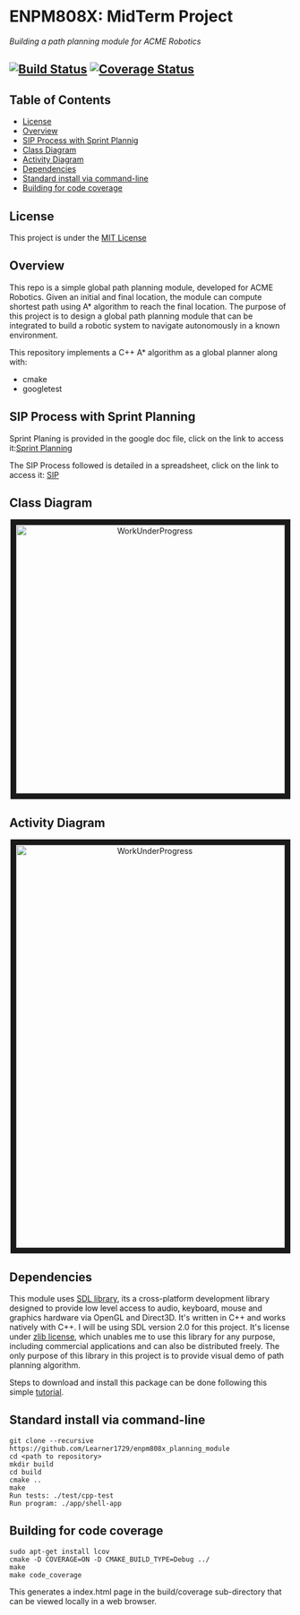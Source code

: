 # ENPM808X: MidTerm Project 
*Building a path planning module for ACME Robotics*

[![Build Status](https://travis-ci.org/Learner1729/enpm808x_planning_module.svg?branch=master)](https://travis-ci.org/Learner1729/enpm808x_planning_module)
[![Coverage Status](https://coveralls.io/repos/github/Learner1729/enpm808x_planning_module/badge.svg?branch=master)](https://coveralls.io/github/Learner1729/enpm808x_planning_module?branch=master)
---

## Table of Contents
- [License](#license)
- [Overview](#overview)
- [SIP Process with Sprint Plannig](#sip_process)
- [Class Diagram](#class)
- [Activity Diagram](#activity)
- [Dependencies](#packages)
- [Standard install via command-line](#implementation)
- [Building for code coverage](#code_coverage)

## <a name="license"></a> License
This project is under the [MIT License](./LICENSE)

## <a name="overview"></a> Overview 
This repo is a simple global path planning module, developed for ACME Robotics. Given an initial and final location, the module can compute shortest path using A* algorithm to reach the final location. The purpose of this project is to design a global path planning module that can be integrated to build a robotic system to navigate autonomously in a known environment. 

This repository implements a C++ A* algorithm as a global planner along with:
- cmake
- googletest

## <a name="sip_process"></a> SIP Process with Sprint Planning
Sprint Planing is provided in the google doc file, click on the link to access it:[Sprint Planning](https://docs.google.com/document/d/1hVSxTpi_4b7w9EUjY-iULoq4kF_cVz01dV_noVgrym0/edit?usp=sharing)

The SIP Process followed is detailed in a spreadsheet, click on the link to access it: [SIP](https://docs.google.com/spreadsheets/d/1vbUJpGiJZkUpezit9MyrZPyYVbuz8s5lXPCnxyJcH2M/edit?usp=sharing)

## <a name="class"></a> Class Diagram
<p align="center">
<a target="_blank"><img src=""
alt="WorkUnderProgress" width="480" height="480" border="10" />
</a>
</p>

## <a name="activity"></a> Activity Diagram
<p align="center">
<a target="_blank"><img src=""
alt="WorkUnderProgress" width="480" height="720" border="10" />
</a>
</p>

## <a name="packages"></a> Dependencies
This module uses [SDL library](https://www.libsdl.org/), its a cross-platform development library designed to provide low level access to audio, keyboard, mouse and graphics hardware via OpenGL and Direct3D. It's written in C++ and works natively with C++. I will be using SDL version 2.0 for this project. It's license under [zlib license](https://www.libsdl.org/license.php), which unables me to use this library for any purpose, including commercial applications and can also be distributed freely. The only purpose of this library in this project is to provide visual demo of path planning algorithm.

Steps to download and install this package can be done following this simple [tutorial](http://wiki.libsdl.org/Installation).

## <a name="implementation"></a> Standard install via command-line
```
git clone --recursive https://github.com/Learner1729/enpm808x_planning_module
cd <path to repository>
mkdir build
cd build
cmake ..
make
Run tests: ./test/cpp-test
Run program: ./app/shell-app
```

## <a name="code_coverage"></a> Building for code coverage
```
sudo apt-get install lcov
cmake -D COVERAGE=ON -D CMAKE_BUILD_TYPE=Debug ../
make
make code_coverage
```
This generates a index.html page in the build/coverage sub-directory that can be viewed locally in a web browser.
